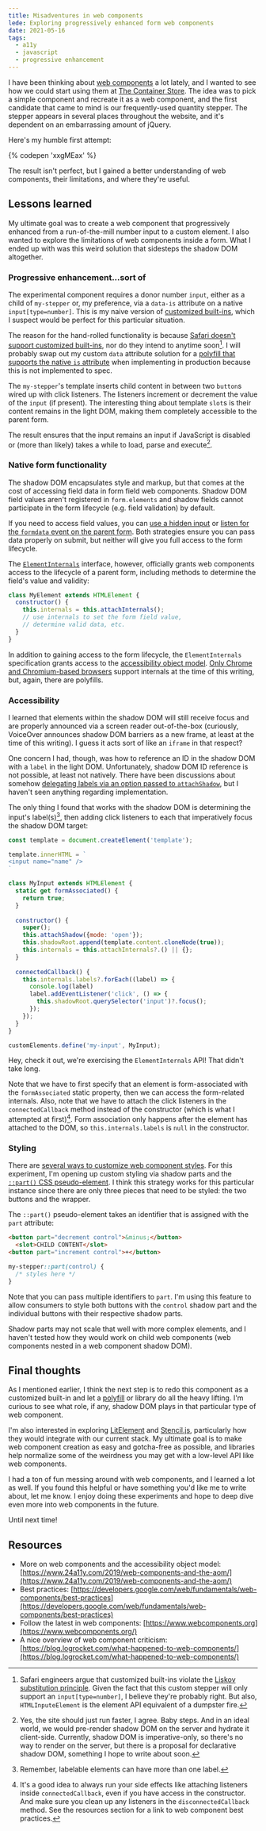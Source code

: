 ```yaml
---
title: Misadventures in web components
lede: Exploring progressively enhanced form web components
date: 2021-05-16
tags: 
  - a11y
  - javascript
  - progressive enhancement
---
```


I have been thinking about [web components](https://developer.mozilla.org/en-US/docs/Web/Web_Components) a lot lately, and I wanted to see how we could start using them at [The Container Store](https://www.containerstore.com/welcome.htm). The idea was to pick a simple component and recreate it as a web component, and the first candidate that came to mind is our frequently-used quantity stepper. The stepper appears in several places throughout the website, and it's dependent on an embarrassing amount of jQuery.

Here's my humble first attempt:

{% codepen 'xxgMEax' %}

The result isn't perfect, but I gained a better understanding of web components, their limitations, and where they're useful.

## Lessons learned

My ultimate goal was to create a web component that progressively enhanced from a run-of-the-mill number input to a custom element. I also wanted to explore the limitations of web components inside a form. What I ended up with was this weird solution that sidesteps the shadow DOM altogether.

### Progressive enhancement...sort of

The experimental component requires a donor number `input`, either as a child of `my-stepper` or, my preference, via a `data-is` attribute on a native `input[type=number]`. This is my naive version of [customized built-ins](https://developer.mozilla.org/en-US/docs/Web/Web_Components/Using_custom_elements#customized_built-in_elements), which I suspect would be perfect for this particular situation.

The reason for the hand-rolled functionality is because [Safari doesn't support customized built-ins](https://github.com/WICG/webcomponents/issues/509#issuecomment-230700060), nor do they intend to anytime soon[^liskov]. I will probably swap out my custom `data` attribute solution for a [polyfill that supports the native `is` attribute](https://github.com/ungap/custom-elements) when implementing in production because this is not implemented to spec.

[^liskov]: Safari engineers argue that customized built-ins violate the [Liskov substitution principle](https://en.wikipedia.org/wiki/Liskov_substitution_principle). Given the fact that this custom stepper will only support an `input[type=number]`, I believe they're probably right. But also, `HTMLInputeElement` is the element API equivalent of a dumpster fire.

The `my-stepper`'s template inserts child content in between two `button`s wired up with click listeners. The listeners increment or decrement the value of the `input` (if present). The interesting thing about template `slot`s is their content remains in the light DOM, making them completely accessible to the parent form.

The result ensures that the input remains an input if JavaScript is disabled or (more than likely) takes a while to load, parse and execute[^pe].

[^pe]: Yes, the site should just run faster, I agree. Baby steps. And in an ideal world, we would pre-render shadow DOM on the server and hydrate it client-side. Currently, shadow DOM is imperative-only, so there's no way to render on the server, but there is a proposal for declarative shadow DOM, something I hope to write about soon.

### Native form functionality

The shadow DOM encapsulates style and markup, but that comes at the cost of accessing field data in form field web components. Shadow DOM field values aren't registered in `form.elements` and shadow fields cannot participate in the form lifecycle (e.g. field validation) by default.

If you need to access field values, you can [use a hidden input](https://www.hjorthhansen.dev/shadow-dom-form-participation/) or [listen for the `formdata` event on the parent form](https://web.dev/more-capable-form-controls/). Both strategies ensure you can pass data properly on submit, but neither will give you full access to the form lifecycle.

The [`ElementInternals`](https://html.spec.whatwg.org/multipage/custom-elements.html#element-internals) interface, however, officially grants web components access to the lifecycle of a parent form, including methods to determine the field's value and validity:

```jsx
class MyElement extends HTMLElement {
  constructor() {
    this.internals = this.attachInternals();
    // use internals to set the form field value, 
    // determine valid data, etc.
  }
}
```

In addition to gaining access to the form lifecycle, the `ElementInternals` specification grants access to the [accessibility object model](https://html.spec.whatwg.org/multipage/custom-elements.html#accessibility-semantics). [Only Chrome and Chromium-based browsers](https://caniuse.com/?search=attachinternals) support internals at the time of this writing, but, again, there are polyfills.

### Accessibility

I learned that elements within the shadow DOM will still receive focus and are properly announced via a screen reader out-of-the-box (curiously, VoiceOver announces shadow DOM barriers as a new frame, at least at the time of this writing). I guess it acts sort of like an `iframe` in that respect?

One concern I had, though, was how to reference an ID in the shadow DOM with a `label` in the light DOM. Unfortunately, shadow DOM ID reference is not possible, at least not natively. There have been discussions about somehow [delegating labels via an option passed to `attachShadow`](https://github.com/whatwg/html/issues/3219), but I haven't seen anything regarding implementation.

The only thing I found that works with the shadow DOM is determining the input's label(s)[^multiple], then adding click listeners to each that imperatively focus the shadow DOM target:

```javascript
const template = document.createElement('template');

template.innerHTML = `
<input name="name" />
`

class MyInput extends HTMLElement {
  static get formAssociated() {
    return true;
  }
  
  constructor() {
    super();
    this.attachShadow({mode: 'open'});
    this.shadowRoot.append(template.content.cloneNode(true));
    this.internals = this.attachInternals?.() || {};
  }
  
  connectedCallback() {
    this.internals.labels?.forEach((label) => {
      console.log(label)
      label.addEventListener('click', () => {
        this.shadowRoot.querySelector('input')?.focus();
      });
    });
  }
}

customElements.define('my-input', MyInput);
```

[^multiple]: Remember, labelable elements can have more than one label.

Hey, check it out, we're exercising the `ElementInternals` API! That didn't take long.

Note that we have to first specify that an element is form-associated with the `formAssociated` static property, then we can access the form-related internals. Also, note that we have to attach the click listeners in the `connectedCallback` method instead of the constructor (which is what I attempted at first)[^connected]. Form association only happens after the element has attached to the DOM, so `this.internals.labels` is `null` in the constructor.

[^connected]: It's a good idea to always run your side effects like attaching listeners inside `connectedCallback`, even if you have access in the constructor. And make sure you clean up any listeners in the `disconnectedCallback` method. See the resources section for a link to web component best practices.

### Styling

There are [several ways to customize web component styles](https://css-tricks.com/styling-web-components/). For this experiment, I'm opening up custom styling via shadow parts and the [`::part()` CSS pseudo-element](https://developer.mozilla.org/en-US/docs/Web/CSS/::part). I think this strategy works for this particular instance since there are only three pieces that need to be styled: the two buttons and the wrapper. 

The `::part()` pseudo-element takes an identifier that is assigned with the `part` attribute:

```html
<button part="decrement control">&minus;</button>
  <slot>CHILD CONTENT</slot>
<button part="increment control">+</button>
```

```css
my-stepper::part(control) {
  /* styles here */
}
```

Note that you can pass multiple identifiers to `part`. I'm using this feature to allow consumers to style both buttons with the `control` shadow part and the individual buttons with their respective shadow parts.

Shadow parts may not scale that well with more complex elements, and I haven't tested how they would work on child web components (web components nested in a web component shadow DOM).

## Final thoughts

As I mentioned earlier, I think the next step is to redo this component as a customized built-in and let a [polyfill](https://github.com/ungap/custom-elements) or library do all the heavy lifting. I'm curious to see what role, if any, shadow DOM plays in that particular type of web component.

I'm also interested in exploring [LitElement](https://lit.dev) and [Stencil.js](https://stenciljs.com), particularly how they would integrate with our current stack. My ultimate goal is to make web component creation as easy and gotcha-free as possible, and libraries help normalize some of the weirdness you may get with a low-level API like web components.

I had a ton of fun messing around with web components, and I learned a lot as well. If you found this helpful or have something you'd like me to write about, let me know. I enjoy doing these experiments and hope to deep dive even more into web components in the future.

Until next time!

## Resources

- More on web components and the accessibility object model: [https://www.24a11y.com/2019/web-components-and-the-aom/](https://www.24a11y.com/2019/web-components-and-the-aom/)
- Best practices: [https://developers.google.com/web/fundamentals/web-components/best-practices](https://developers.google.com/web/fundamentals/web-components/best-practices)
- Follow the latest in web components: [https://www.webcomponents.org](https://www.webcomponents.org/)
- A nice overview of web component criticism: [https://blog.logrocket.com/what-happened-to-web-components/](https://blog.logrocket.com/what-happened-to-web-components/)